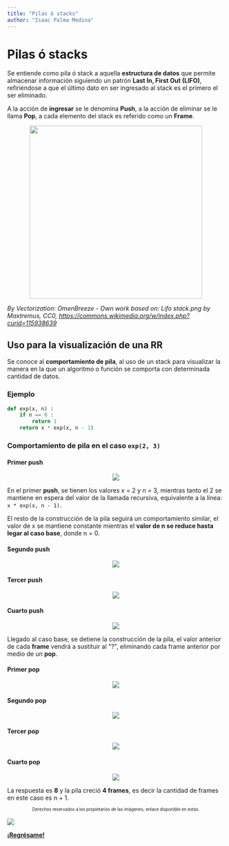 ```yaml
---
title: "Pilas ó stacks"
author: "Isaac Palma Medina"
---
```


# Pilas ó stacks

Se entiende como pila ó stack a aquella **estructura de datos** que permite almacenar información siguiendo un patrón **Last In, First Out (LIFO)**, refiriéndose a que el último dato en ser ingresado al stack es el primero el ser eliminado.

A la acción de **ingresar** se le denomina **Push**, a la acción de eliminar se le llama **Pop**, a cada elemento del stack es referido como un **Frame**.

<center><img src="https://upload.wikimedia.org/wikipedia/commons/thumb/e/e4/Lifo_stack.svg/800px-Lifo_stack.svg.png" width="400"/></center>

_By Vectorization: OmenBreeze - Own work based on: Lifo stack.png by Maxtremus, CC0, https://commons.wikimedia.org/w/index.php?curid=115938639_

## Uso para la visualización de una RR

Se conoce al **comportamiento de pila**, al uso de un stack para visualizar la manera en la que un algoritmo o función se comporta con determinada cantidad de datos.

### Ejemplo

```python
def exp(x, n) :
    if n == 0 :
        return 1
    return x * exp(x, n - 1)
```

### Comportamiento de pila en el caso `exp(2, 3)`

#### Primer push

<center><img src="https://i.imgur.com/2o2HdvU.png" width=""/></center>

En el primer **push**, se tienen los valores x = 2 y n = 3, mientras tanto el 2 se mantiene en espera del valor de la llamada recursiva, equivalente a la línea: `x * exp(x, n - 1)`. 

El resto de la construcción de la pila seguirá un comportamiento similar, el valor de x se mantiene constante mientras el **valor de n se reduce hasta legar al caso base**, donde n = 0.

#### Segundo push

<center><img src="https://i.imgur.com/MFrcdru.png" width=""/></center>

#### Tercer push

<center><img src="https://i.imgur.com/ZAHksRA.png" width=""/></center>

#### Cuarto push

<center><img src="https://i.imgur.com/VvnOMyE.png" width=""/></center>

Llegado al caso base, se detiene la construcción de la pila, el valor anterior de cada **frame** vendrá a sustituir al "?", eliminando cada frame anterior por medio de un **pop**.

#### Primer pop

<center><img src="https://i.imgur.com/BCUucID.png" width=""/></center>

#### Segundo pop

<center><img src="https://i.imgur.com/Nm0Rqfn.png" width=""/></center>

#### Tercer pop

<center><img src="https://i.imgur.com/2QC87kF.png" width=""/></center>

#### Cuarto pop

<center><img src="https://i.imgur.com/eXmOsU8.png" width=""/></center>

La respuesta es **8** y la pila creció **4 frames**, es decir la cantidad de frames en este caso es n + 1.

<center><sub><sup>Derechos reservados a los propietarios de las imágenes, enlace disponible en estas.</sup></sub></center>

![](https://img.shields.io/badge/License-CC\_BY--SA\_4.0-lightgrey.svg)

**[¡Regrésame!](/eif203/portadaeif203)**